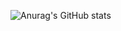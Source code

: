 ![Anurag's GitHub stats](https://github-readme-stats.vercel.app/api?username=heiyishi9&show_icons=true&theme=gruvbox)
